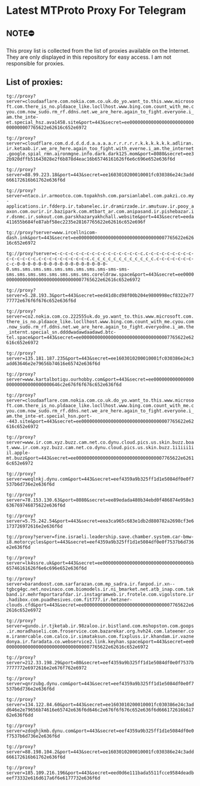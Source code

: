 # Latest MTProto Proxy For Telegram

## NOTE⛔

This proxy list is collected from the list of proxies available on the Internet. They are only displayed in this repository for easy access. I am not responsible for proxies.

## List of proxies:

`tg://proxy?server=cloudaaflare.com.nokia.com.co.uk.do_yo.want_to.this.www.microsoft.com.there_is_no.pldaace_like.locllhost.www.bing.com.count_with_me.cyou.com.now_sudo.rm_rf.ddns.net.we_are_here.again_to_fight.everyone.i_am.the_inte-et.special_hsz.ava1458.site&port=443&secret=ee000000000000000000000000000000007765622e62616c652e6972`

`tg://proxy?server=cloudflare.com.d.d.d.d.d.a.a.a.a.r.r.r.r.r.k.k.k.k.k.k.adliran.ir.ketaab.ir.we_are_here.again_too_fight.with_everne.i_am.the_internet.google.spial_rmn.aironmgne.info.dark.dark125.mom&port=8080&secret=ee32b920dffb51643028e2f6b878d4eac16b65746161626f6e6c696e652e636f6d`

`tg://proxy?server=88.99.223.18&port=443&secret=ee1603010200010001fc030386e24c3add666172616b61762e636f6d`

`tg://proxy?server=ntaco.ir.armootco.com.topakhsh.com.parsianlabel.com.pakzi.co.my-applications.ir.fdderp.ir.tabanelec.ir.dramirzade.ir.amutuav.ir.pooy_aaxon.com.ourir.ir.bazipark.com.mtbart_ar.com.anipasand.ir.pishebazar.ir.dsnmc.ir.sokout.com.parskhazaryakhchall.website&port=443&secret=eeda411655b684fe87abf58ec2235e28167765622e62616c652e696f`

`tg://proxy?server=www.ircellnicom-dash.ink&port=443&secret=ee000000000000000000000000000000007765622e62616c652e6972`

`tg://proxy?server=c-c-c-c-c-c-c-c-c-c-c-c-c-c-c-c-c.c-c-c-c-c-c-c-c-c-c-c-c-c-c-c.c-c-c-c-c-c-c-c-c-c.c_c_c_c_c_c_c_c_c_c_c_c.c-c-c-c-c-c-c-c-c-0-0-0-0-0-0-0-0-0-0-0-0-0-0-0-0-0-0.sms.sms.sms.sms.sms.sms.sms.sms.sms-sms-sms-sms.sms.sms.sms.sms.sms.sms.sms.coreldraw.space&port=443&secret=ee000000000000000000000000000000007765622e62616c652e6972`

`tg://proxy?server=5.28.193.3&port=443&secret=eed41d8cd98f00b204e9800998ecf8322e7777772e676f6f676c652e636f6d`

`tg://proxy?server=co2.nokia.com.co.222555uk.do_yo.want_to.this.www.microsoft.com.there_is_no.pldaace_like.locllhost.www.bing.com.count_with_me.cyou.com.now_sudo.rm_rf.ddns.net.we_are_here.again_to_fight.everyodne.i_am.the_internt.special_sn.ddddwadawdaadawd.btc-tel.space&port=443&secret=ee000000000000000000000000000000007765622e62616c652e6972`

`tg://proxy?server=135.181.187.235&port=443&secret=ee1603010200010001fc030386e24c3add63646e2e79656b74616e65742e636f6d`

`tg://proxy?server=www.kartalbotiqu.ourhobby.com&port=443&secret=ee00000000000000000000000000000000646c2e676f6f676c652e636f6d`

`tg://proxy?server=cloudaaflare.com.nokia.com.co.uk.do_yo.want_to.this.www.microsoft.com.there_is_no.pldaace_like.locllhost.www.bing.com.count_with_me.cyou.com.now_sudo.rm_rf.ddns.net.we_are_here.again_to_fight.everyone.i_am.the_inte-et.special_hsn.port--443.site&port=443&secret=ee000000000000000000000000000000007765622e62616c652e6972`

`tg://proxy?server=www.ir.com.xyz.buzz.cam.net.co.dynu.cloud.pics.us.skin.buzz.boat.www.ir.com.xyz.buzz.cam.net.co.dynu.cloud.pics.us.skin.buzz.1i1iii1iil.apple-mt.buzz&port=443&secret=ee000000000000000000000000000000007765622e62616c652e6972`

`tg://proxy?server=weqlnkj.dynu.com&port=443&secret=eef4359a9b325ff1d1e5084df0e0f7537b6d736e2e636f6d`

`tg://proxy?server=78.153.130.63&port=8080&secret=ee89edada480b34ebd0f486874e958e3636769746875622e636f6d`

`tg://proxy?server=5.75.242.54&port=443&secret=eea3ca965c683e1db2d880782a2698cf3e6173726972616e2e636f6d`

`tg://proxy?server=fine.israeli.leadership.save.chamber.system.car-bmw-i8.motorcycles&port=443&secret=eef4359a9b325ff1d1e5084df0e0f7537b6d736e2e636f6d`

`tg://proxy?server=lk4ssre.uk&port=443&secret=ee000000000000000000000000000000006b65746161626f6e6c696e652e636f6d`

`tg://proxy?server=barandoost.com.sarfarazan.com.mp_sadra.ir.fanpod.ir.xn--tgbcg4gc.net.novinaco.com.biomodels.ir.ni_bmarket.net.atb_inap.com.takband.ir.mehrfmportarafdar.ir.instagramweb.ir.frotele.com.vigolstore.ir.hadibox.com.puadhesives.com.fit777.ir.hetzner-clouds.cfd&port=443&secret=ee000000000000000000000000000000007765622e62616c652e6972`

`tg://proxy?server=gundo.ir.tjketab.ir.98zaloo.ir.bistland.com.mshopston.com.goops.ir.moradhaseli.com.froservice.com.bazarekar.org.hvh24.com.lateener.com.iranmrcable.com.calco.ir.simataksun.com.fixpluss.ir.khandam.ir.vaznedonya.ir.faradata.co.webservice2.link.keyhan.space&port=443&secret=ee000000000000000000000000000000007765622e62616c652e6972`

`tg://proxy?server=212.33.198.29&port=80&secret=eef4359a9b325ff1d1e5084df0e0f7537b7777772e6972616e2e676f762e6972`

`tg://proxy?server=qnrzubg.dynu.com&port=443&secret=eef4359a9b325ff1d1e5084df0e0f7537b6d736e2e636f6d`

`tg://proxy?server=134.122.84.60&port=443&secret=ee1603010200010001fc030386e24c3add646e2e79656b74616e65742e636f6d646c2e676f6f676c652e636f6d666172616b61762e636f6dd`

`tg://proxy?server=zdoghjkmb.dynu.com&port=443&secret=eef4359a9b325ff1d1e5084df0e0f7537b6d736e2e636f6d`

`tg://proxy?server=88.198.104.2&port=443&secret=ee1603010200010001fc030386e24c3add666172616b61762e636f6d`

`tg://proxy?server=185.109.216.196&port=443&secret=eed0d6e111bada5511fcce9584deadbeef73332e616d617a6f6e6177732e636f6d`


